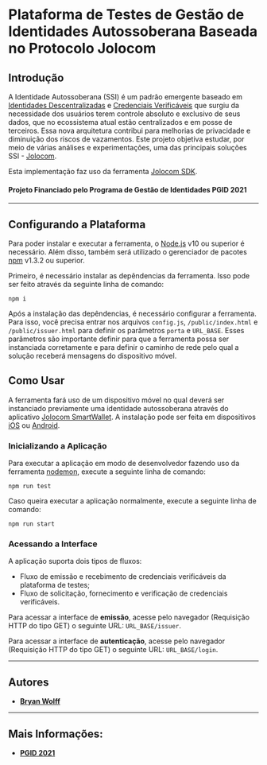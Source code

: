 # Plataforma de Testes de Gestão de Identidades Autossoberana Baseada no Protocolo Jolocom

## Introdução 

A Identidade Autossoberana (SSI) é um padrão emergente baseado em [Identidades Descentralizadas](https://w3c.github.io/did-core/) e [Credenciais Verificáveis](https://w3c.github.io/vc-data-model/) que surgiu da necessidade dos usuários terem controle absoluto e exclusivo de seus dados, que no ecossistema atual estão centralizados e em posse de terceiros. Essa nova arquitetura contribui para melhorias de privacidade e diminuição dos riscos de vazamentos. Este projeto objetiva estudar, por meio de várias análises e experimentações, uma das principais soluções SSI - [Jolocom](https://jolocom.io/wp-content/uploads/2019/12/Jolocom-Whitepaper-v2.1-A-Decentralized-Open-Source-Solution-for-Digital-Identity-and-Access-Management.pdf).

Esta implementação faz uso da ferramenta [Jolocom SDK](https://jolocom.github.io/jolocom-sdk/1.0.0/).

#### Projeto Financiado pelo Programa de Gestão de Identidades PGID 2021

---

## Configurando a Plataforma

Para poder instalar e executar a ferramenta, o [Node.js](https://nodejs.org/en/) v10 ou superior é necessário. Além disso, também será utilizado o gerenciador de pacotes [npm](https://docs.npmjs.com/) v1.3.2 ou superior.

Primeiro, é necessário instalar as depêndencias da ferramenta. Isso pode ser feito através da seguinte linha de comando:

```
npm i
```

Após a instalação das depêndencias, é necessário configurar a ferramenta. Para isso, você precisa entrar nos arquivos ```config.js```, ```/public/index.html``` e ```/public/issuer.html``` para definir os parâmetros ```porta``` e ```URL_BASE```. Esses parâmetros são importante definir para que a ferramenta possa ser instanciada corretamente e para definir o caminho de rede pelo qual a solução receberá mensagens do dispositivo móvel.

## Como Usar

A ferramenta fará uso de um dispositivo móvel no qual deverá ser instanciado previamente uma identidade autossoberana através do aplicativo [Jolocom SmartWallet](https://github.com/jolocom/smartwallet-app). A instalação pode ser feita em dispositivos [iOS](https://apps.apple.com/us/app/jolocom-smartwallet/id1223869062) ou [Android](https://play.google.com/store/apps/details?id=com.jolocomwallet).

### Inicializando a Aplicação

Para executar a aplicação em modo de desenvolvedor fazendo uso da ferramenta [nodemon](https://www.npmjs.com/package/nodemon), execute a seguinte linha de comando:

```
npm run test
```

Caso queira executar a aplicação normalmente, execute a seguinte linha de comando:

```
npm run start
```

### Acessando a Interface

A aplicação suporta dois tipos de fluxos: 
- Fluxo de emissão e recebimento de credenciais verificáveis da plataforma de testes;
- Fluxo de solicitação, fornecimento e verificação de credenciais verificáveis.


Para acessar a interface de **emissão**, acesse pelo navegador (Requisição HTTP do tipo GET) o seguinte URL: ```URL_BASE/issuer```. 

Para acessar a interface de **autenticação**, acesse pelo navegador (Requisição HTTP do tipo GET) o seguinte URL: ```URL_BASE/login```. 

---
## Autores

* [**Bryan Wolff**](https://github.com/bryan-wolff)

---

## Mais Informações:
* [**PGID 2021**](https://wiki.rnp.br/display/comitetgi/PGId+2021)